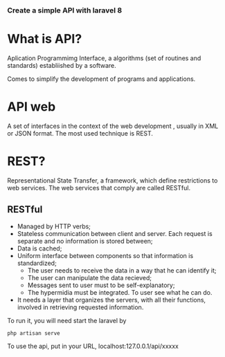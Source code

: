 ### Create a simple API with laravel 8 

# What is API? 

Aplication Programmimg Interface, a algorithms (set of routines and standards) establiished by a software.

Comes to simplify the development of programs and applications. 

# API web

A set of interfaces in the context of the web development , usually in XML or JSON format. The most used technique is REST.

# REST?

Representational State Transfer, a framework, which define restrictions to web services. The web services that comply are called RESTful.

## RESTful

- Managed by HTTP verbs;
- Stateless communication between client and server. Each request is separate and no information is stored between;
- Data is cached;
- Uniform interface between components so that information is standardized;
  - The user needs to receive the data in a way that he can identify it;
  - The user can manipulate the data recieved;
  - Messages sent to user must to be self-explanatory;
  - The hypermidia must be integrated. To user see what he can do.
- It needs a layer that organizes the servers, with all their functions, involved in retrieving requested information.

To run it, you will need start the laravel by 

```bash
php artisan serve
```

To use the api, put in your URL, localhost:127.0.0.1/api/xxxxx
